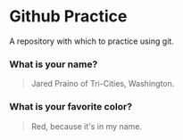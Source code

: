 # Github Practice

A repository with which to practice using git.

### What is your name?

> Jared Praino of Tri-Cities, Washington.


### What is your favorite color?

> Red, because it's in my name.